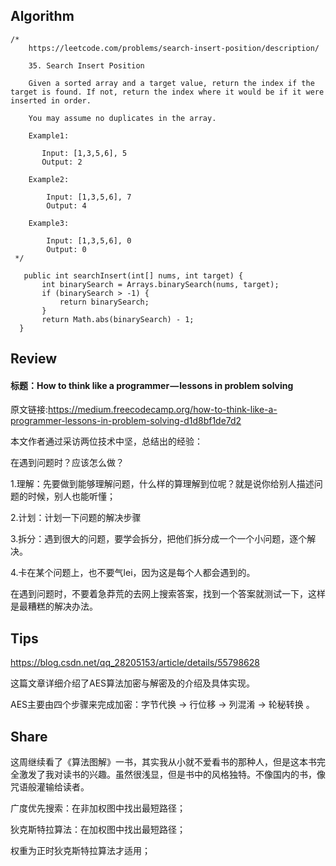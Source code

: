 ## Algorithm ##
````
/*
    https://leetcode.com/problems/search-insert-position/description/

    35. Search Insert Position

    Given a sorted array and a target value, return the index if the target is found. If not, return the index where it would be if it were inserted in order.
    
    You may assume no duplicates in the array.
    
    Example1:

       Input: [1,3,5,6], 5 
       Output: 2
       
    Example2:

        Input: [1,3,5,6], 7
        Output: 4
        
    Example3:

        Input: [1,3,5,6], 0
        Output: 0
 */
 ````

 ````
    public int searchInsert(int[] nums, int target) {
        int binarySearch = Arrays.binarySearch(nums, target);
        if (binarySearch > -1) {
            return binarySearch;
        }
        return Math.abs(binarySearch) - 1;
   }
 ````

## Review ##

#### 标题：How to think like a programmer — lessons in problem solving

原文链接:https://medium.freecodecamp.org/how-to-think-like-a-programmer-lessons-in-problem-solving-d1d8bf1de7d2

本文作者通过采访两位技术中坚，总结出的经验：
   
在遇到问题时？应该怎么做？

   1.理解：先要做到能够理解问题，什么样的算理解到位呢？就是说你给别人描述问题的时候，别人也能听懂；
   
   2.计划：计划一下问题的解决步骤
   
   3.拆分：遇到很大的问题，要学会拆分，把他们拆分成一个一个小问题，逐个解决。
   
   4.卡在某个问题上，也不要气lei，因为这是每个人都会遇到的。
   
   在遇到问题时，不要着急莽荒的去网上搜索答案，找到一个答案就测试一下，这样是最糟糕的解决办法。

## Tips ##

https://blog.csdn.net/qq_28205153/article/details/55798628

这篇文章详细介绍了AES算法加密与解密及的介绍及具体实现。

AES主要由四个步骤来完成加密：字节代换 -> 行位移 -> 列混淆 -> 轮秘转换 。

## Share ##

这周继续看了《算法图解》一书，其实我从小就不爱看书的那种人，但是这本书完全激发了我对读书的兴趣。虽然很浅显，但是书中的风格独特。不像国内的书，像咒语般灌输给读者。

广度优先搜索：在非加权图中找出最短路径；

狄克斯特拉算法：在加权图中找出最短路径；

权重为正时狄克斯特拉算法才适用；



